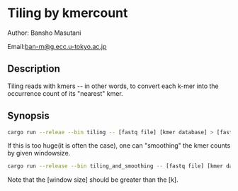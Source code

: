 # Tiling by kmercount

Author: Bansho Masutani

Email:ban-m@g.ecc.u-tokyo.ac.jp


## Description

Tiling reads with kmers -- in other words, to convert each k-mer into the occurrence count of its "nearest" kmer.

## Synopsis
```bash
cargo run --releae --bin tiling -- [fastq file] [kmer database] > [fastq like file]
```

If this is too huge(it is often the case), one can "smoothing" the kmer counts by given windowsize.
```bash
cargo run --release --bin tiling_and_smoothing -- [fastq file] [kmer database] [window size] > [fastq like file]
```
Note that the [window size] should be greater than the [k].

